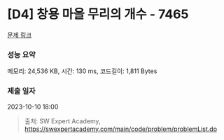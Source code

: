 # [D4] 창용 마을 무리의 개수 - 7465 

[문제 링크](https://swexpertacademy.com/main/code/problem/problemDetail.do?contestProbId=AWngfZVa9XwDFAQU) 

### 성능 요약

메모리: 24,536 KB, 시간: 130 ms, 코드길이: 1,811 Bytes

### 제출 일자

2023-10-10 18:00



> 출처: SW Expert Academy, https://swexpertacademy.com/main/code/problem/problemList.do